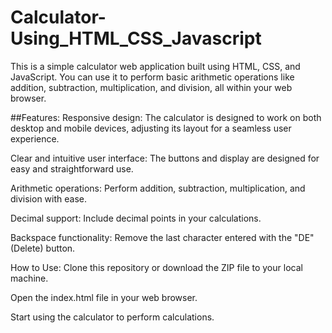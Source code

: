 # Calculator-Using_HTML_CSS_Javascript

This is a simple calculator web application built using HTML, CSS, and JavaScript. You can use it to perform basic arithmetic operations like addition, subtraction, multiplication, and division, all within your web browser.

##Features:
Responsive design: The calculator is designed to work on both desktop and mobile devices, adjusting its layout for a seamless user experience.

Clear and intuitive user interface: The buttons and display are designed for easy and straightforward use.

Arithmetic operations: Perform addition, subtraction, multiplication, and division with ease.

Decimal support: Include decimal points in your calculations.

Backspace functionality: Remove the last character entered with the "DE" (Delete) button.

How to Use:
Clone this repository or download the ZIP file to your local machine.

Open the index.html file in your web browser.

Start using the calculator to perform calculations.
